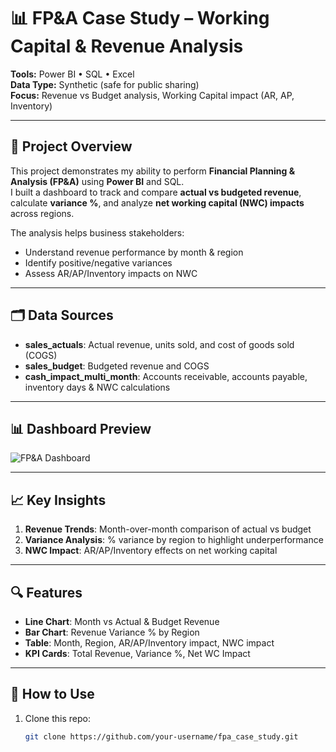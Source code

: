 # 📊 FP&A Case Study – Working Capital & Revenue Analysis

**Tools:** Power BI • SQL • Excel  
**Data Type:** Synthetic (safe for public sharing)  
**Focus:** Revenue vs Budget analysis, Working Capital impact (AR, AP, Inventory)

---

## 📌 Project Overview
This project demonstrates my ability to perform **Financial Planning & Analysis (FP&A)** using **Power BI** and SQL.  
I built a dashboard to track and compare **actual vs budgeted revenue**, calculate **variance %**, and analyze **net working capital (NWC) impacts** across regions.

The analysis helps business stakeholders:
- Understand revenue performance by month & region
- Identify positive/negative variances
- Assess AR/AP/Inventory impacts on NWC

---

## 🗂 Data Sources
- **sales_actuals**: Actual revenue, units sold, and cost of goods sold (COGS)
- **sales_budget**: Budgeted revenue and COGS
- **cash_impact_multi_month**: Accounts receivable, accounts payable, inventory days & NWC calculations

---

## 📊 Dashboard Preview
![FP&A Dashboard](Assets/fpa_dashboard.png)

---

## 📈 Key Insights
1. **Revenue Trends**: Month-over-month comparison of actual vs budget
2. **Variance Analysis**: % variance by region to highlight underperformance
3. **NWC Impact**: AR/AP/Inventory effects on net working capital

---

## 🔍 Features
- **Line Chart**: Month vs Actual & Budget Revenue
- **Bar Chart**: Revenue Variance % by Region
- **Table**: Month, Region, AR/AP/Inventory impact, NWC impact
- **KPI Cards**: Total Revenue, Variance %, Net WC Impact

---

## 🚀 How to Use
1. Clone this repo:
   ```bash
   git clone https://github.com/your-username/fpa_case_study.git
